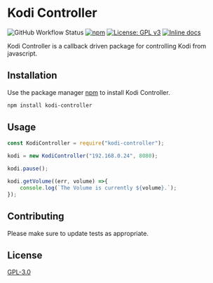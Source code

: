 # Kodi Controller
![GitHub Workflow Status](https://img.shields.io/github/workflow/status/CMP2804M-Group3/kodi-controller/Node%20CI)
[![npm](https://img.shields.io/npm/v/kodi-controller?color=yellow)](https://www.npmjs.com/package/kodi-controller)
[![License: GPL v3](https://img.shields.io/badge/License-GPLv3-blue.svg)](https://www.gnu.org/licenses/gpl-3.0)
[![Inline docs](http://inch-ci.org/github/CMP2804M-Group3/kodi-controller.svg?branch=master)](http://inch-ci.org/github/CMP2804M-Group3/kodi-controller)

Kodi Controller is a callback driven package for controlling Kodi from javascript. 

## Installation

Use the package manager [npm](https://www.npmjs.com/get-npm) to install Kodi Controller.

```bash
npm install kodi-controller
```

## Usage

```javascript
const KodiController = require("kodi-controller");

kodi = new KodiController("192.168.0.24", 8080);

kodi.pause();

kodi.getVolume((err, volume) =>{
    console.log(`The Volume is currently ${volume}.`);
});
```

## Contributing
Please make sure to update tests as appropriate.

## License
[GPL-3.0](https://choosealicense.com/licenses/gpl-3.0/)
